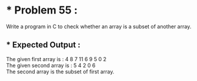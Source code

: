 # * Problem 55 :

Write a program in C to check whether an array is a subset of another array.

## * Expected Output :

The given first array is : 4 8 7 11 6 9 5 0 2   
The given second array is : 5 4 2 0 6   
The second array is the subset of first array.  
